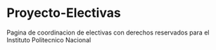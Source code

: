 # Proyecto-Electivas
Pagina de coordinacion de electivas con derechos reservados para el Instituto Politecnico Nacional
